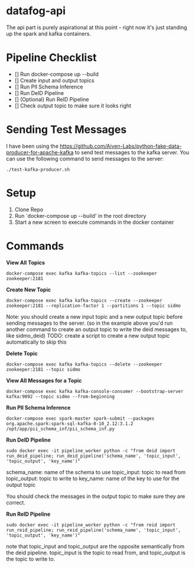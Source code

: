 # datafog-api
The api part is purely aspirational at this point - right now it's just standing up the spark and kafka containers. 

# Pipeline Checklist
- [] Run docker-compose up --build
- [] Create input and output topics
- [] Run PII Schema Inference
- [] Run DeID Pipeline
- [] (Optional) Run ReID Pipeline 
- [] Check output topic to make sure it looks right

# Sending Test Messages
I have been using the https://github.com/Aiven-Labs/python-fake-data-producer-for-apache-kafka to send test messages to the kafka server. You can use the following command to send messages to the server:

```
./test-kafka-producer.sh
```



# Setup
1. Clone Repo
2. Run `docker-compose up --build' in the root directory
3. Start a new screen to execute commands in the docker container

# Commands

**View All Topics**

```
docker-compose exec kafka kafka-topics --list --zookeeper zookeeper:2181
```
**Create New Topic**

```
docker-compose exec kafka kafka-topics --create --zookeeper zookeeper:2181 --replication-factor 1 --partitions 1 --topic sidmo
```
Note: you should create a new input topic and a new output topic before sending messages to the server. (so in the example above you'd run another command to create an output topic to write the deid messages to, like sidmo_deid)
TODO: create a script to create a new output topic automatically to skip this

**Delete Topic**

```
docker-compose exec kafka kafka-topics --delete --zookeeper zookeeper:2181 --topic sidmo
```

**View All Messages for a Topic**

```
docker-compose exec kafka kafka-console-consumer --bootstrap-server kafka:9092 --topic sidmo --from-beginning
```

**Run PII Schema Inference**

```
docker-compose exec spark-master spark-submit --packages org.apache.spark:spark-sql-kafka-0-10_2.12:3.1.2 /opt/app/pii_schema_inf/pii_schema_inf.py
```

**Run DeID Pipeline**
    
``` 
sudo docker exec -it pipeline_worker python -c "from deid import run_deid_pipeline; run_deid_pipeline('schema_name', 'topic_input', 'topic_output', 'key_name')"
```
schema_name: name of the schema to use
topic_input: topic to read from
topic_output: topic to write to
key_name: name of the key to use for the output topic

You should check the messages in the output topic to make sure they are correct.

**Run ReID Pipeline**

```
sudo docker exec -it pipeline_worker python -c "from reid import run_reid_pipeline; run_reid_pipeline('schema_name', 'topic_input', 'topic_output', 'key_name')"
```

note that topic_input and topic_output are the opposite semantically from the deid pipeline. topic_input is the topic to read from, and topic_output is the topic to write to. 
